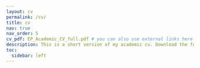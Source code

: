 ```yaml
---
layout: cv
permalink: /cv/
title: cv
nav: true
nav_order: 5
cv_pdf: EP_Academic_CV_full.pdf # you can also use external links here
description: This is a short version of my academic cv. Download the full version clicking on the pdf download button.
toc:
  sidebar: left
---
```

